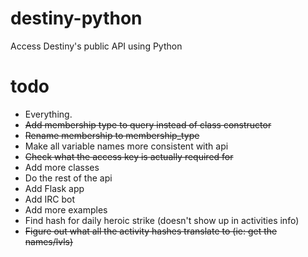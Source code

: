 # destiny-python
Access Destiny's public API using Python
 
# todo

- Everything.
- ~~Add membership type to query instead of class constructor~~
- ~~Rename membership to membership_type~~
- Make all variable names more consistent with api 
- ~~Check what the access key is actually required for~~
- Add more classes
- Do the rest of the api
- Add Flask app
- Add IRC bot
- Add more examples
- Find hash for daily heroic strike (doesn't show up in activities info)
- ~~Figure out what all the activity hashes translate to (ie: get the names/lvls)~~